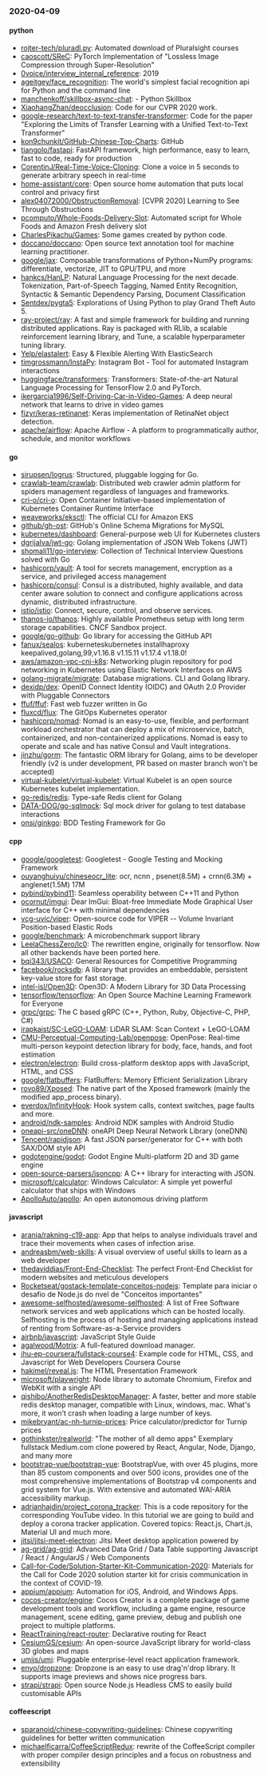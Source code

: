 ### 2020-04-09

#### python
* [rojter-tech/pluradl.py](https://github.com/rojter-tech/pluradl.py): Automated download of Pluralsight courses
* [caoscott/SReC](https://github.com/caoscott/SReC): PyTorch Implementation of "Lossless Image Compression through Super-Resolution"
* [0voice/interview_internal_reference](https://github.com/0voice/interview_internal_reference): 2019
* [ageitgey/face_recognition](https://github.com/ageitgey/face_recognition): The world's simplest facial recognition api for Python and the command line
* [manchenkoff/skillbox-async-chat](https://github.com/manchenkoff/skillbox-async-chat):  -   Python  Skillbox
* [XiaohangZhan/deocclusion](https://github.com/XiaohangZhan/deocclusion): Code for our CVPR 2020 work.
* [google-research/text-to-text-transfer-transformer](https://github.com/google-research/text-to-text-transfer-transformer): Code for the paper "Exploring the Limits of Transfer Learning with a Unified Text-to-Text Transformer"
* [kon9chunkit/GitHub-Chinese-Top-Charts](https://github.com/kon9chunkit/GitHub-Chinese-Top-Charts):  GitHub
* [tiangolo/fastapi](https://github.com/tiangolo/fastapi): FastAPI framework, high performance, easy to learn, fast to code, ready for production
* [CorentinJ/Real-Time-Voice-Cloning](https://github.com/CorentinJ/Real-Time-Voice-Cloning): Clone a voice in 5 seconds to generate arbitrary speech in real-time
* [home-assistant/core](https://github.com/home-assistant/core):  Open source home automation that puts local control and privacy first
* [alex04072000/ObstructionRemoval](https://github.com/alex04072000/ObstructionRemoval): [CVPR 2020] Learning to See Through Obstructions
* [pcomputo/Whole-Foods-Delivery-Slot](https://github.com/pcomputo/Whole-Foods-Delivery-Slot): Automated script for Whole Foods and Amazon Fresh delivery slot
* [CharlesPikachu/Games](https://github.com/CharlesPikachu/Games): Some games created by python code.
* [doccano/doccano](https://github.com/doccano/doccano): Open source text annotation tool for machine learning practitioner.
* [google/jax](https://github.com/google/jax): Composable transformations of Python+NumPy programs: differentiate, vectorize, JIT to GPU/TPU, and more
* [hankcs/HanLP](https://github.com/hankcs/HanLP): Natural Language Processing for the next decade. Tokenization, Part-of-Speech Tagging, Named Entity Recognition, Syntactic & Semantic Dependency Parsing, Document Classification
* [Sentdex/pygta5](https://github.com/Sentdex/pygta5): Explorations of Using Python to play Grand Theft Auto 5.
* [ray-project/ray](https://github.com/ray-project/ray): A fast and simple framework for building and running distributed applications. Ray is packaged with RLlib, a scalable reinforcement learning library, and Tune, a scalable hyperparameter tuning library.
* [Yelp/elastalert](https://github.com/Yelp/elastalert): Easy & Flexible Alerting With ElasticSearch
* [timgrossmann/InstaPy](https://github.com/timgrossmann/InstaPy):  Instagram Bot - Tool for automated Instagram interactions
* [huggingface/transformers](https://github.com/huggingface/transformers):  Transformers: State-of-the-art Natural Language Processing for TensorFlow 2.0 and PyTorch.
* [ikergarcia1996/Self-Driving-Car-in-Video-Games](https://github.com/ikergarcia1996/Self-Driving-Car-in-Video-Games): A deep neural network that learns to drive in video games
* [fizyr/keras-retinanet](https://github.com/fizyr/keras-retinanet): Keras implementation of RetinaNet object detection.
* [apache/airflow](https://github.com/apache/airflow): Apache Airflow - A platform to programmatically author, schedule, and monitor workflows

#### go
* [sirupsen/logrus](https://github.com/sirupsen/logrus): Structured, pluggable logging for Go.
* [crawlab-team/crawlab](https://github.com/crawlab-team/crawlab): Distributed web crawler admin platform for spiders management regardless of languages and frameworks.
* [cri-o/cri-o](https://github.com/cri-o/cri-o): Open Container Initiative-based implementation of Kubernetes Container Runtime Interface
* [weaveworks/eksctl](https://github.com/weaveworks/eksctl): The official CLI for Amazon EKS
* [github/gh-ost](https://github.com/github/gh-ost): GitHub's Online Schema Migrations for MySQL
* [kubernetes/dashboard](https://github.com/kubernetes/dashboard): General-purpose web UI for Kubernetes clusters
* [dgrijalva/jwt-go](https://github.com/dgrijalva/jwt-go): Golang implementation of JSON Web Tokens (JWT)
* [shomali11/go-interview](https://github.com/shomali11/go-interview): Collection of Technical Interview Questions solved with Go
* [hashicorp/vault](https://github.com/hashicorp/vault): A tool for secrets management, encryption as a service, and privileged access management
* [hashicorp/consul](https://github.com/hashicorp/consul): Consul is a distributed, highly available, and data center aware solution to connect and configure applications across dynamic, distributed infrastructure.
* [istio/istio](https://github.com/istio/istio): Connect, secure, control, and observe services.
* [thanos-io/thanos](https://github.com/thanos-io/thanos): Highly available Prometheus setup with long term storage capabilities. CNCF Sandbox project.
* [google/go-github](https://github.com/google/go-github): Go library for accessing the GitHub API
* [fanux/sealos](https://github.com/fanux/sealos): kuberneteskubernetes installhaproxy keepalived,golang,99,v1.16.8 v1.15.11 v1.17.4 v1.18.0!
* [aws/amazon-vpc-cni-k8s](https://github.com/aws/amazon-vpc-cni-k8s): Networking plugin repository for pod networking in Kubernetes using Elastic Network Interfaces on AWS
* [golang-migrate/migrate](https://github.com/golang-migrate/migrate): Database migrations. CLI and Golang library.
* [dexidp/dex](https://github.com/dexidp/dex): OpenID Connect Identity (OIDC) and OAuth 2.0 Provider with Pluggable Connectors
* [ffuf/ffuf](https://github.com/ffuf/ffuf): Fast web fuzzer written in Go
* [fluxcd/flux](https://github.com/fluxcd/flux): The GitOps Kubernetes operator
* [hashicorp/nomad](https://github.com/hashicorp/nomad): Nomad is an easy-to-use, flexible, and performant workload orchestrator that can deploy a mix of microservice, batch, containerized, and non-containerized applications. Nomad is easy to operate and scale and has native Consul and Vault integrations.
* [jinzhu/gorm](https://github.com/jinzhu/gorm): The fantastic ORM library for Golang, aims to be developer friendly (v2 is under development, PR based on master branch won't be accepted)
* [virtual-kubelet/virtual-kubelet](https://github.com/virtual-kubelet/virtual-kubelet): Virtual Kubelet is an open source Kubernetes kubelet implementation.
* [go-redis/redis](https://github.com/go-redis/redis): Type-safe Redis client for Golang
* [DATA-DOG/go-sqlmock](https://github.com/DATA-DOG/go-sqlmock): Sql mock driver for golang to test database interactions
* [onsi/ginkgo](https://github.com/onsi/ginkgo): BDD Testing Framework for Go

#### cpp
* [google/googletest](https://github.com/google/googletest): Googletest - Google Testing and Mocking Framework
* [ouyanghuiyu/chineseocr_lite](https://github.com/ouyanghuiyu/chineseocr_lite): ocr, ncnn , psenet(8.5M) + crnn(6.3M) + anglenet(1.5M) 17M
* [pybind/pybind11](https://github.com/pybind/pybind11): Seamless operability between C++11 and Python
* [ocornut/imgui](https://github.com/ocornut/imgui): Dear ImGui: Bloat-free Immediate Mode Graphical User interface for C++ with minimal dependencies
* [vcg-uvic/viper](https://github.com/vcg-uvic/viper): Open-source code for VIPER -- Volume Invariant Position-based Elastic Rods
* [google/benchmark](https://github.com/google/benchmark): A microbenchmark support library
* [LeelaChessZero/lc0](https://github.com/LeelaChessZero/lc0): The rewritten engine, originally for tensorflow. Now all other backends have been ported here.
* [bqi343/USACO](https://github.com/bqi343/USACO): General Resources for Competitive Programming
* [facebook/rocksdb](https://github.com/facebook/rocksdb): A library that provides an embeddable, persistent key-value store for fast storage.
* [intel-isl/Open3D](https://github.com/intel-isl/Open3D): Open3D: A Modern Library for 3D Data Processing
* [tensorflow/tensorflow](https://github.com/tensorflow/tensorflow): An Open Source Machine Learning Framework for Everyone
* [grpc/grpc](https://github.com/grpc/grpc): The C based gRPC (C++, Python, Ruby, Objective-C, PHP, C#)
* [irapkaist/SC-LeGO-LOAM](https://github.com/irapkaist/SC-LeGO-LOAM): LiDAR SLAM: Scan Context + LeGO-LOAM
* [CMU-Perceptual-Computing-Lab/openpose](https://github.com/CMU-Perceptual-Computing-Lab/openpose): OpenPose: Real-time multi-person keypoint detection library for body, face, hands, and foot estimation
* [electron/electron](https://github.com/electron/electron): Build cross-platform desktop apps with JavaScript, HTML, and CSS
* [google/flatbuffers](https://github.com/google/flatbuffers): FlatBuffers: Memory Efficient Serialization Library
* [rovo89/Xposed](https://github.com/rovo89/Xposed): The native part of the Xposed framework (mainly the modified app_process binary).
* [everdox/InfinityHook](https://github.com/everdox/InfinityHook): Hook system calls, context switches, page faults and more.
* [android/ndk-samples](https://github.com/android/ndk-samples): Android NDK samples with Android Studio
* [oneapi-src/oneDNN](https://github.com/oneapi-src/oneDNN): oneAPI Deep Neural Network Library (oneDNN)
* [Tencent/rapidjson](https://github.com/Tencent/rapidjson): A fast JSON parser/generator for C++ with both SAX/DOM style API
* [godotengine/godot](https://github.com/godotengine/godot): Godot Engine  Multi-platform 2D and 3D game engine
* [open-source-parsers/jsoncpp](https://github.com/open-source-parsers/jsoncpp): A C++ library for interacting with JSON.
* [microsoft/calculator](https://github.com/microsoft/calculator): Windows Calculator: A simple yet powerful calculator that ships with Windows
* [ApolloAuto/apollo](https://github.com/ApolloAuto/apollo): An open autonomous driving platform

#### javascript
* [aranja/rakning-c19-app](https://github.com/aranja/rakning-c19-app): App that helps to analyse individuals travel and trace their movements when cases of infection arise.
* [andreasbm/web-skills](https://github.com/andreasbm/web-skills): A visual overview of useful skills to learn as a web developer
* [thedaviddias/Front-End-Checklist](https://github.com/thedaviddias/Front-End-Checklist):  The perfect Front-End Checklist for modern websites and meticulous developers
* [Rocketseat/gostack-template-conceitos-nodejs](https://github.com/Rocketseat/gostack-template-conceitos-nodejs): Template para iniciar o desafio de Node.js do nvel de "Conceitos importantes"
* [awesome-selfhosted/awesome-selfhosted](https://github.com/awesome-selfhosted/awesome-selfhosted): A list of Free Software network services and web applications which can be hosted locally. Selfhosting is the process of hosting and managing applications instead of renting from Software-as-a-Service providers
* [airbnb/javascript](https://github.com/airbnb/javascript): JavaScript Style Guide
* [agalwood/Motrix](https://github.com/agalwood/Motrix): A full-featured download manager.
* [jhu-ep-coursera/fullstack-course4](https://github.com/jhu-ep-coursera/fullstack-course4): Example code for HTML, CSS, and Javascript for Web Developers Coursera Course
* [hakimel/reveal.js](https://github.com/hakimel/reveal.js): The HTML Presentation Framework
* [microsoft/playwright](https://github.com/microsoft/playwright): Node library to automate Chromium, Firefox and WebKit with a single API
* [qishibo/AnotherRedisDesktopManager](https://github.com/qishibo/AnotherRedisDesktopManager): A faster, better and more stable redis desktop manager, compatible with Linux, windows, mac. What's more, it won't crash when loading a large number of keys.
* [mikebryant/ac-nh-turnip-prices](https://github.com/mikebryant/ac-nh-turnip-prices): Price calculator/predictor for Turnip prices
* [gothinkster/realworld](https://github.com/gothinkster/realworld): "The mother of all demo apps"  Exemplary fullstack Medium.com clone powered by React, Angular, Node, Django, and many more 
* [bootstrap-vue/bootstrap-vue](https://github.com/bootstrap-vue/bootstrap-vue): BootstrapVue, with over 45 plugins, more than 85 custom components and over 500 icons, provides one of the most comprehensive implementations of Bootstrap v4 components and grid system for Vue.js. With extensive and automated WAI-ARIA accessibility markup.
* [adrianhajdin/project_corona_tracker](https://github.com/adrianhajdin/project_corona_tracker): This is a code repository for the corresponding YouTube video. In this tutorial we are going to build and deploy a corona tracker application. Covered topics: React.js, Chart.js, Material UI and much more.
* [jitsi/jitsi-meet-electron](https://github.com/jitsi/jitsi-meet-electron): Jitsi Meet desktop application powered by
* [ag-grid/ag-grid](https://github.com/ag-grid/ag-grid): Advanced Data Grid / Data Table supporting Javascript / React / AngularJS / Web Components
* [Call-for-Code/Solution-Starter-Kit-Communication-2020](https://github.com/Call-for-Code/Solution-Starter-Kit-Communication-2020): Materials for the Call for Code 2020 solution starter kit for crisis communication in the context of COVID-19.
* [appium/appium](https://github.com/appium/appium):  Automation for iOS, Android, and Windows Apps.
* [cocos-creator/engine](https://github.com/cocos-creator/engine): Cocos Creator is a complete package of game development tools and workflow, including a game engine, resource management, scene editing, game preview, debug and publish one project to multiple platforms.
* [ReactTraining/react-router](https://github.com/ReactTraining/react-router): Declarative routing for React
* [CesiumGS/cesium](https://github.com/CesiumGS/cesium): An open-source JavaScript library for world-class 3D globes and maps 
* [umijs/umi](https://github.com/umijs/umi):  Pluggable enterprise-level react application framework.
* [enyo/dropzone](https://github.com/enyo/dropzone): Dropzone is an easy to use drag'n'drop library. It supports image previews and shows nice progress bars.
* [strapi/strapi](https://github.com/strapi/strapi):  Open source Node.js Headless CMS to easily build customisable APIs

#### coffeescript
* [sparanoid/chinese-copywriting-guidelines](https://github.com/sparanoid/chinese-copywriting-guidelines): Chinese copywriting guidelines for better written communication
* [michaelficarra/CoffeeScriptRedux](https://github.com/michaelficarra/CoffeeScriptRedux):  rewrite of the CoffeeScript compiler with proper compiler design principles and a focus on robustness and extensibility
